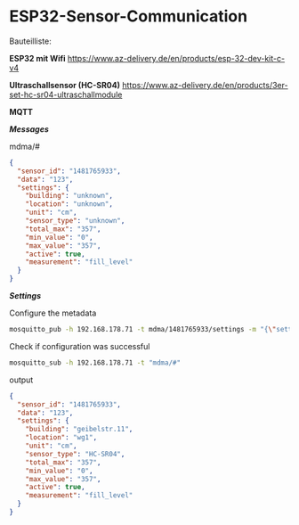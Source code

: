 # ESP32-Sensor-Communication

Bauteilliste:

**ESP32 mit Wifi**
https://www.az-delivery.de/en/products/esp-32-dev-kit-c-v4

**Ultraschallsensor (HC-SR04)**
https://www.az-delivery.de/en/products/3er-set-hc-sr04-ultraschallmodule

**MQTT**

**_Messages_**

mdma/#

```json
{
  "sensor_id": "1481765933",
  "data": "123",
  "settings": {
    "building": "unknown",
    "location": "unknown",
    "unit": "cm",
    "sensor_type": "unknown",
    "total_max": "357",
    "min_value": "0",
    "max_value": "357",
    "active": true,
    "measurement": "fill_level"
  }
}
```

**_Settings_**

Configure the metadata

```bash
mosquitto_pub -h 192.168.178.71 -t mdma/1481765933/settings -m "{\"settings\":{\"building\":\"geibelstr.11\",\"location\":\"wg1\",\"unit\":\"cm\",\"sensor_type\":\"HC-SR04\",\"total_max\":\"357\",\"min_value\":\"0\",\"max_value\":\"357\",\"active\":true\"measurement\":\"fill_level\"}}"
```

Check if configuration was successful

```bash
mosquitto_sub -h 192.168.178.71 -t "mdma/#"
```

output

```json
{
  "sensor_id": "1481765933",
  "data": "123",
  "settings": {
    "building": "geibelstr.11",
    "location": "wg1",
    "unit": "cm",
    "sensor_type": "HC-SR04",
    "total_max": "357",
    "min_value": "0",
    "max_value": "357",
    "active": true,
    "measurement": "fill_level"
  }
}
```
